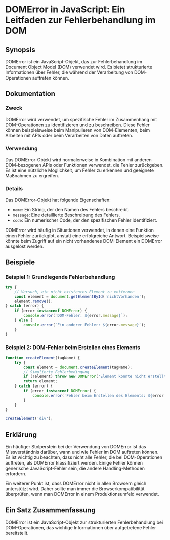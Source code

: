 <!--
Meta Description: # DOMError in JavaScript: Ein Leitfaden zur Fehlerbehandlung im DOM ## Synopsis DOMError ist ein JavaScript-Objekt, das zur Fehlerbehandlung im Docume...
Meta Keywords: fehler, domerror, ein, dom, error
-->

# DOMError in JavaScript: Ein Leitfaden zur Fehlerbehandlung im DOM

## Synopsis
DOMError ist ein JavaScript-Objekt, das zur Fehlerbehandlung im Document Object Model (DOM) verwendet wird. Es bietet strukturierte Informationen über Fehler, die während der Verarbeitung von DOM-Operationen auftreten können.

## Dokumentation
### Zweck
DOMError wird verwendet, um spezifische Fehler im Zusammenhang mit DOM-Operationen zu identifizieren und zu beschreiben. Diese Fehler können beispielsweise beim Manipulieren von DOM-Elementen, beim Arbeiten mit APIs oder beim Verarbeiten von Daten auftreten.

### Verwendung
Das DOMError-Objekt wird normalerweise in Kombination mit anderen DOM-bezogenen APIs oder Funktionen verwendet, die Fehler zurückgeben. Es ist eine nützliche Möglichkeit, um Fehler zu erkennen und geeignete Maßnahmen zu ergreifen.

### Details
Das DOMError-Objekt hat folgende Eigenschaften:
- `name`: Ein String, der den Namen des Fehlers beschreibt.
- `message`: Eine detaillierte Beschreibung des Fehlers.
- `code`: Ein numerischer Code, der den spezifischen Fehler identifiziert.

DOMError wird häufig in Situationen verwendet, in denen eine Funktion einen Fehler zurückgibt, anstatt eine erfolgreiche Antwort. Beispielsweise könnte beim Zugriff auf ein nicht vorhandenes DOM-Element ein DOMError ausgelöst werden.

## Beispiele
### Beispiel 1: Grundlegende Fehlerbehandlung
```javascript
try {
    // Versuch, ein nicht existentes Element zu entfernen
    const element = document.getElementById('nichtVorhanden');
    element.remove();
} catch (error) {
    if (error instanceof DOMError) {
        console.error(`DOM-Fehler: ${error.message}`);
    } else {
        console.error(`Ein anderer Fehler: ${error.message}`);
    }
}
```

### Beispiel 2: DOM-Fehler beim Erstellen eines Elements
```javascript
function createElement(tagName) {
    try {
        const element = document.createElement(tagName);
        // Simulierte Fehlerbedingung
        if (!element) throw new DOMError('Element konnte nicht erstellt werden', 'ElementError');
        return element;
    } catch (error) {
        if (error instanceof DOMError) {
            console.error(`Fehler beim Erstellen des Elements: ${error.message}`);
        }
    }
}

createElement('div');
```

## Erklärung
Ein häufiger Stolperstein bei der Verwendung von DOMError ist das Missverständnis darüber, wann und wie Fehler im DOM auftreten können. Es ist wichtig zu beachten, dass nicht alle Fehler, die bei DOM-Operationen auftreten, als DOMError klassifiziert werden. Einige Fehler können generische JavaScript-Fehler sein, die andere Handling-Methoden erfordern.

Ein weiterer Punkt ist, dass DOMError nicht in allen Browsern gleich unterstützt wird. Daher sollte man immer die Browserkompatibilität überprüfen, wenn man DOMError in einem Produktionsumfeld verwendet.

## Ein Satz Zusammenfassung
DOMError ist ein JavaScript-Objekt zur strukturierten Fehlerbehandlung bei DOM-Operationen, das wichtige Informationen über aufgetretene Fehler bereitstellt.